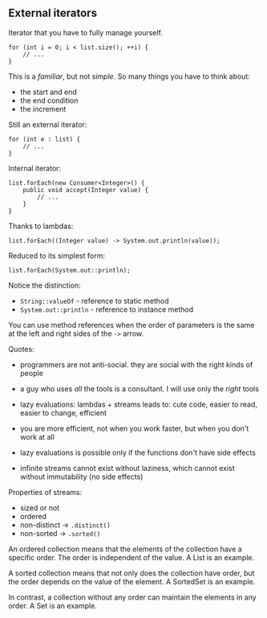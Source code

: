 ## External iterators

Iterator that you have to fully manage yourself.

    for (int i = 0; i < list.size(); ++i) {
        // ...
    }

This is a *familiar*, but not *simple*.
So many things you have to think about:

- the start and end
- the end condition
- the increment

Still an external iterator:

    for (int e : list) {
        // ...
    }

Internal iterator:

    list.forEach(new Consumer<Integer>() {
        public void accept(Integer value) {
            // ...
        }
    }

Thanks to lambdas:

    list.forEach((Integer value) -> System.out.println(value));

Reduced to its simplest form:

    list.forEach(System.out::println);

Notice the distinction:

- `String::valueOf` - reference to static method
- `System.out::println` - reference to instance method

You can use method references when the order of parameters is the same at the left and right sides of the `->` arrow.

Quotes:

- programmers are not anti-social. they are social with the right kinds of people

- a guy who uses *all* the tools is a consultant. I will use only the *right* tools

- lazy evaluations: lambdas + streams leads to: cute code, easier to read, easier to change, efficient

- you are more efficient, not when you work faster, but when you don't work at all

- lazy evaluations is possible only if the functions don't have side effects

- infinite streams cannot exist without laziness, which cannot exist without immutability (no side effects)

Properties of streams:

- sized or not
- ordered
- non-distinct -> `.distinct()`
- non-sorted -> `.sorted()`

An ordered collection means that the elements of the collection have a specific order. The order is independent of the value. A List is an example.

A sorted collection means that not only does the collection have order, but the order depends on the value of the element. A SortedSet is an example.

In contrast, a collection without any order can maintain the elements in any order. A Set is an example.
